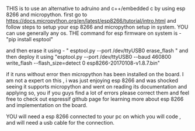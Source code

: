 

THIS is to use an alternative to adruino and c++/embedded c by using esp 8266 and micropython.
first go to https://docs.micropython.org/en/latest/esp8266/tutorial/intro.html and follow steps to setup your esp 8266 and micropython setup in system.
YOU can use generally any os.
THE command for esp firmware on system is -
              "pip install esptool"

and then erase it using -
            " esptool.py --port /dev/ttyUSB0 erase_flash "
and then deploy it using
                   "esptool.py --port /dev/ttyUSB0 --baud 460800 write_flash --flash_size=detect 0 esp8266-20170108-v1.8.7.bin"

if it runs without error then micropython has been installed on the board.
I am not a expert on this , i was just enjoying esp 8266 and was shocked seeing it supports micropython and went on reading its documentation and applying so, you if you guys find a lot of errors please correct them and feel free  to check out espressif github page for learning more about esp 8266 and implementation on the board.   

 
YOU will need a esp 8266 connected to your pc on which you will code , and will need a usb cable for the connection.
